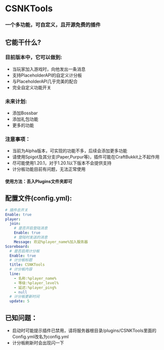 # CSNKTools
### 一个多功能，可自定义，且开源免费的插件
## 它能干什么?
### 目前版本中，它可以做到:
- 当玩家加入游戏时，向他发出一条消息
- 支持PlaceholderAPI的自定义计分板
- 与PlaceholderAPI几乎完美的配合
- 完全自定义功能开关

### 未来计划:
- 添加Bossbar
- 添加礼包功能
- 更多的功能

### 注意事项：
- 当前为Alpha版本，可实现的功能不多，后续会添加更多功能
- 请使用Spigot及其分支(Paper,Purpur等)，插件可能在CraftBukkit上不起作用
- 尽可能使用1.20.1，对于1.20.1以下版本不会提供支持
- 计分板功能目前有问题，无法正常使用

#### 使用方法：丢入Plugins文件夹即可
## 配置文件(config.yml):
```yaml
# 插件总开关
Enable: true
player:
  join:
    # 是否开启登陆消息
    Enable: true
    # 登陆时发送的消息
    Message: 欢迎%player_name%加入服务器
Scoreboard:
  # 是否启用计分板
  Enable: true
  # 计分板标题
  title: CSNKTools
  # 计分板内容
  line:
    - 名称:%player_name%
    - 等级:%player_level%
    - 延迟:%player_ping%
    - null
  # 计分板更新时间
  update: 5
```
## 已知问题：
- 启动时可能提示插件已禁用，请将服务器根目录/plugins/CSNKTools里面的Config.yml改名为config.yml
- 计分板刷新时会出现闪一下
